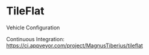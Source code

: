 # TileFlat
Vehicle Configuration


Continuous Integration:
https://ci.appveyor.com/project/MagnusTiberius/tileflat
